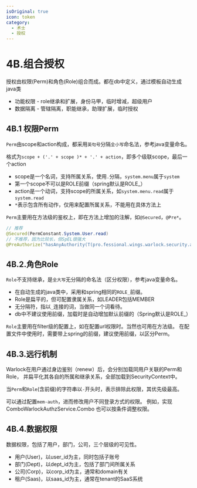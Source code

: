 ```yaml
---
isOriginal: true
icon: token
category:
  - 术士
  - 授权
---
```


# 4B.组合授权

授权由权限(Perm)和角色(Role)组合而成。都在db中定义，通过模板自动生成java类

* 功能权限 - role继承和扩展，身份马甲，临时增减，超级用户
* 数据隔离 - 管辖隔离，职能继承，助理扩展，临时授权

## 4B.1 权限Perm

`Perm`由scope和action构成，都采用`英句号`分隔`全小写`命名法，参考java变量命名。

格式为`scope + ('.' + scope )* + '.' + action`，即多个级联scope，最后一个action

* scope是一个名词，支持所属关系，使用`.`分隔，`system.menu`属于`system`
* 第一个scope不可以是ROLE前缀（spring默认是ROLE_）
* action是一个动词，支持scope的所属关系，如`system.menu.read`属于`system.read`
* `*`表示包含所有动作，仅用来配置所属关系，不能用在具体方法上

`Perm`主要用在方法级的鉴权上，即在方法上增加的注解，如`@Secured`，`@Pre*`。

```java
// 推荐
@Secured(PermConstant.System.User.read)
// 不推荐，因为比较长，但SpEL很强大
@PreAuthorize("hasAnyAuthority(T(pro.fessional.wings.warlock.security.autogen.PermConstant$System$User).read)")
```

## 4B.2.角色Role

`Role`不支持继承，是`全大写`无分隔的命名法（区分权限），参考java变量命名。

* 在自动生成的java类中，采用和spring相同的`ROLE_`前缀。
* Role是扁平的，但可配置隶属关系，如LEADER包括MEMBER
* 无分隔符，指以`_`连接的词，当做同一个词看待。
* db中不建议使用前缀，加载时是自动增加默认前缀的（Spring默认是ROLE_）

`Role`主要用在filter级的配置上，如在配置url权限时。当然也可用在方法级。
在配置文件中使用时，需要带上spring的前缀，建议使用前缀，以区分Perm。

## 4B.3.远行机制

Warlock在用户通过身边鉴别（renew）后，会分别加载同用户关联的Perm和Role，
并扁平化其各自的所属和继承关系，全部加载到SecurityContext中。

当`Perm`和`Role`(含前缀)的字符串以`-`开头时，表示排除此权限，其优先级最高。

可以通过配置`mem-auth`，进而修改用户不同登录方式的权限。
例如，实现ComboWarlockAuthzService.Combo 也可以按条件调整权限。

## 4B.4.数据权限

数据权限，包括了用户，部门，公司，三个层级的可见性。

* 用户(User)，以user_id为主，同时包括子账号
* 部门(Dept)，以dept_id为主，包括了部门间所属关系
* 公司(Corp)，以corp_id为主，通常和domain有关
* 租户(Saas)，以saas_id为主，通常在tenant的SaaS系统
